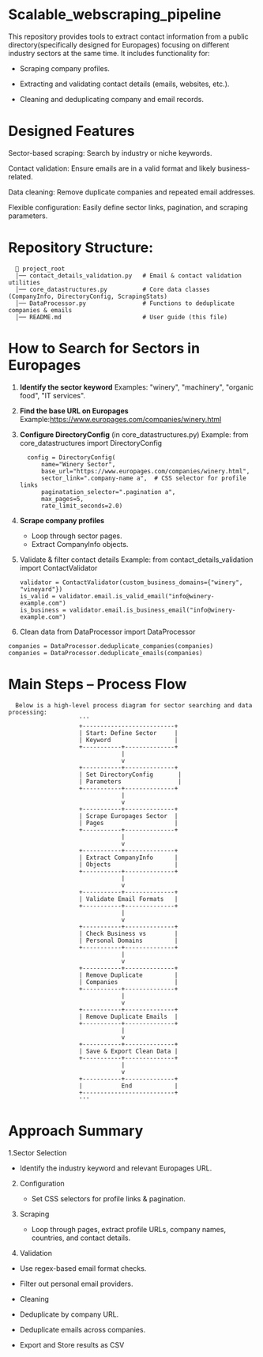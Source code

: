 # Scalable_webscraping_pipeline
This repository provides tools to extract contact information from  a public directory(specifically designed for Europages) focusing on different industry sectors at the same time. 
It includes functionality for:

- Scraping company profiles.

- Extracting and validating contact details (emails, websites, etc.).

- Cleaning and deduplicating company and email records.

# Designed Features
Sector-based scraping: Search by industry or niche keywords.

Contact validation: Ensure emails are in a valid format and likely business-related.

Data cleaning: Remove duplicate companies and repeated email addresses.

Flexible configuration: Easily define sector links, pagination, and scraping parameters.

# Repository Structure: 

      📂 project_root
      │── contact_details_validation.py   # Email & contact validation utilities
      │── core_datastructures.py          # Core data classes (CompanyInfo, DirectoryConfig, ScrapingStats)
      │── DataProcessor.py                # Functions to deduplicate companies & emails
      │── README.md                       # User guide (this file)

# How to Search for Sectors in Europages
1. **Identify the sector keyword**
Examples: "winery", "machinery", "organic food", "IT services".
2. **Find the base URL on Europages**
   Example:https://www.europages.com/companies/winery.html
3. **Configure DirectoryConfig** (in core_datastructures.py)
   Example:
   from core_datastructures import DirectoryConfig
      
         config = DirectoryConfig(
             name="Winery Sector",
             base_url="https://www.europages.com/companies/winery.html",
             sector_link=".company-name a",  # CSS selector for profile links
             paginatation_selector=".pagination a",
             max_pages=5,
             rate_limit_seconds=2.0)
   
  5. **Scrape company profiles**
        - Loop through sector pages.
        - Extract CompanyInfo objects.
  6. Validate & filter contact details
     Example: 
         from contact_details_validation import ContactValidator
         
         validator = ContactValidator(custom_business_domains={"winery", "vineyard"})
         is_valid = validator.email.is_valid_email("info@winery-example.com")
         is_business = validator.email.is_business_email("info@winery-example.com")

  7. Clean data
     from DataProcessor import DataProcessor

    companies = DataProcessor.deduplicate_companies(companies)
    companies = DataProcessor.deduplicate_emails(companies)

# Main Steps – Process Flow
      Below is a high-level process diagram for sector searching and data processing:
                        '''
                        +--------------------------+
                        | Start: Define Sector     |
                        | Keyword                  |
                        +-----------+--------------+
                                    |
                                    v
                        +-----------+--------------+
                        | Set DirectoryConfig       |
                        | Parameters                |
                        +-----------+--------------+
                                    |
                                    v
                        +-----------+--------------+
                        | Scrape Europages Sector  |
                        | Pages                    |
                        +-----------+--------------+
                                    |
                                    v
                        +-----------+--------------+
                        | Extract CompanyInfo      |
                        | Objects                  |
                        +-----------+--------------+
                                    |
                                    v
                        +-----------+--------------+
                        | Validate Email Formats   |
                        +-----------+--------------+
                                    |
                                    v
                        +-----------+--------------+
                        | Check Business vs        |
                        | Personal Domains         |
                        +-----------+--------------+
                                    |
                                    v
                        +-----------+--------------+
                        | Remove Duplicate         |
                        | Companies                |
                        +-----------+--------------+
                                    |
                                    v
                        +-----------+--------------+
                        | Remove Duplicate Emails  |
                        +-----------+--------------+
                                    |
                                    v
                        +-----------+--------------+
                        | Save & Export Clean Data |
                        +-----------+--------------+
                                    |
                                    v
                        +-----------+--------------+
                        |           End            |
                        +--------------------------+
                        '''

# Approach Summary
1.Sector Selection
  - Identify the industry keyword and relevant Europages URL.

2. Configuration
   - Set CSS selectors for profile links & pagination.

3. Scraping
   - Loop through pages, extract profile URLs, company names, countries, and contact details.

4. Validation

  - Use regex-based email format checks.
  
  - Filter out personal email providers.
  
  - Cleaning
  
  - Deduplicate by company URL.
  
  - Deduplicate emails across companies.
  
  - Export and Store results as CSV
